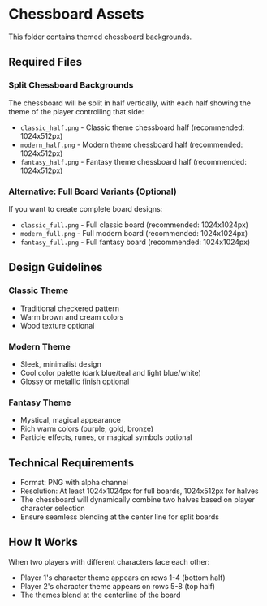 # Chessboard Assets

This folder contains themed chessboard backgrounds.

## Required Files

### Split Chessboard Backgrounds
The chessboard will be split in half vertically, with each half showing the theme of the player controlling that side:

- `classic_half.png` - Classic theme chessboard half (recommended: 1024x512px)
- `modern_half.png` - Modern theme chessboard half (recommended: 1024x512px)
- `fantasy_half.png` - Fantasy theme chessboard half (recommended: 1024x512px)

### Alternative: Full Board Variants (Optional)
If you want to create complete board designs:
- `classic_full.png` - Full classic board (recommended: 1024x1024px)
- `modern_full.png` - Full modern board (recommended: 1024x1024px)
- `fantasy_full.png` - Full fantasy board (recommended: 1024x1024px)

## Design Guidelines

### Classic Theme
- Traditional checkered pattern
- Warm brown and cream colors
- Wood texture optional

### Modern Theme
- Sleek, minimalist design
- Cool color palette (dark blue/teal and light blue/white)
- Glossy or metallic finish optional

### Fantasy Theme
- Mystical, magical appearance
- Rich warm colors (purple, gold, bronze)
- Particle effects, runes, or magical symbols optional

## Technical Requirements
- Format: PNG with alpha channel
- Resolution: At least 1024x1024px for full boards, 1024x512px for halves
- The chessboard will dynamically combine two halves based on player character selection
- Ensure seamless blending at the center line for split boards

## How It Works
When two players with different characters face each other:
- Player 1's character theme appears on rows 1-4 (bottom half)
- Player 2's character theme appears on rows 5-8 (top half)
- The themes blend at the centerline of the board
